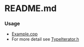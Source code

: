# README.md

### Usage
* [Example.cpp](./example.cpp)
* For more detail see [TypeIterator.h](./TypeIterator.h)

